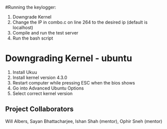 ﻿#Running the keylogger:
1. Downgrade Kernel
2. Change the IP in combo.c on line 264 to the desired ip (default is localhost)
2. Compile and run the test server
3. Run the bash script

# Downgrading Kernel - ubuntu
1. Install Ukuu
2. Install kernel version 4.3.0
3. Restart computer while pressing ESC when the bios shows
4. Go into Advanced Ubuntu Options
5. Select correct kernel version 

## Project Collaborators
Will Albers, Sayan Bhattacharjee, Ishan Shah (mentor), Ophir Sneh (mentor)
